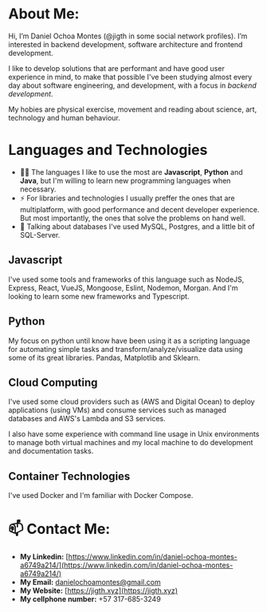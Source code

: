 # About Me:

Hi, I’m Daniel Ochoa Montes (@jigth in some social network profiles).  I’m interested in backend development, software architecture and frontend development. 

I like to develop solutions that are performant and have good user experience in mind, to make that possible I've been studying almost every day about software engineering, and development, with a focus in _backend development_.

My hobies are physical exercise, movement and reading about science, art, technology and human behaviour.


# Languages and Technologies

- 👨‍💻 The languages I like to use the most are **Javascript**, **Python** and **Java**, but I'm willing to learn new programming languages when necessary.
- ⚡ For libraries and technologies I usually preffer the ones that are multiplatform, with good performance and decent developer experience. But most importantly, the ones that solve the problems on hand well.
- 💾 Talking about databases I've used MySQL, Postgres, and a little bit of SQL-Server.

## Javascript

I've used some tools and frameworks of this language such as NodeJS, Express, React, VueJS, Mongoose, Eslint, Nodemon, Morgan. And I'm looking to learn some new frameworks and Typescript.


## Python

My focus on python until know have been using it as a scripting language for automating simple tasks and transform/analyze/visualize data using some of its great libraries. Pandas, Matplotlib and Sklearn.


## Cloud Computing

I've used some cloud providers such as (AWS and Digital Ocean) to deploy applications (using VMs) and consume services such as managed databases and AWS's Lambda and S3 services.

I also have some experience with command line usage in Unix environments to manage both virtual machines and my local machine to do development and documentation tasks.


## Container Technologies

I've used Docker and I'm familiar with Docker Compose.


# 📫 Contact Me:

- **My Linkedin:** [https://www.linkedin.com/in/daniel-ochoa-montes-a6749a214/](https://www.linkedin.com/in/daniel-ochoa-montes-a6749a214/)
- **My Email:** danielochoamontes@gmail.com
- **My Website:** [https://jigth.xyz](https://jigth.xyz)
- **My cellphone number:** +57 317-685-3249
